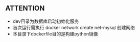 ## ATTENTION
- dev目录为数据库启动初始化服务
- 首次运行需执行 docker network create net-mysql 创建网络
- 本目录下dockerfile目的是构建python镜像
